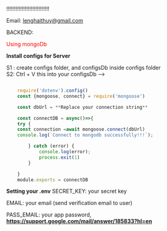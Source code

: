 !!!!!!!!!!!!!!!!!!!!!!!!!!!!

Email: lenghaithuy@gmail.com

BACKEND:

<span style="color: red">Using mongoDb</span>

**Install configs for Server**

S1 : create configs folder, and configsDb inside configs folder
<br>
S2: Ctrl + V this into your configsDb -->

```javascript

    require('dotenv').config()
    const {mongoose, connect} = require('mongoose')

    const dbUrl = **Replace your connection string**

    const connectDB = async()=>{
    try {
    const connection =await mongoose.connect(dbUrl)
    console.log(`Connect to mongodb successfully!!!`);

        } catch (error) {
            console.log(error);
            process.exit(1)
        }

    }
    module.exports = connectDB

```

**Setting your .env**
SECRET_KEY: your secret key

EMAIL: your email (send verification email to user)

PASS_EMAIL: your app password, **https://support.google.com/mail/answer/185833?hl=en**
